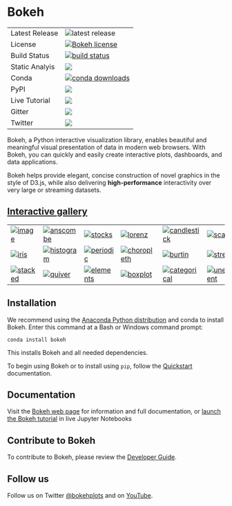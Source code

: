 Bokeh
=====

<table>
<tr>
  <td>Latest Release</td>
  <td><img src="https://badge.fury.io/gh/bokeh%2Fbokeh.svg" alt="latest release" /></td>
</tr>
<tr>
  <td>License</td>
  <td>
    <a href="https://github.com/bokeh/bokeh/blob/master/LICENSE.txt">
    <img src="https://img.shields.io/github/license/bokeh/bokeh.svg" alt="Bokeh license" />
    </a>
  </td>
</tr>
<tr>
  <td>Build Status</td>
  <td>
    <a href="https://travis-ci.org/bokeh/bokeh">
    <img src="https://travis-ci.org/bokeh/bokeh.svg?branch=master" alt="build status" />
    </a>
  </td>
</tr>
<tr>
  <td>Static Analyis</td>
  <td>
    <a href="https://bettercodehub.com/edge/badge/bokeh/bokeh?branch=master">
    <img src='https://bettercodehub.com/edge/badge/bokeh/bokeh?branch=master'>
    </a>
  </td>
</tr>
<tr>
  <td>Conda</td>
  <td>
    <a href="https://bokeh.pydata.org/en/latest/docs/installation.html">
    <img src="http://pubbadges.s3-website-us-east-1.amazonaws.com/pkgs-downloads-bokeh.png" alt="conda downloads" />
    </a>
  </td>
</tr>
<tr>
  <td>PyPI</td>
  <td>
    <img src="https://bokeh.pydata.org/pip-bokeh-badge.png" />
  </td>
</tr>
<tr>
  <td>Live Tutorial</td>
  <td>
    <a href="https://mybinder.org/v2/gh/bokeh/bokeh-notebooks/master?filepath=tutorial%2F00%20-%20Introduction%20and%20Setup.ipynb">
    <img src="https://mybinder.org/badge.svg" />
    </a>
  </td>
</tr>
<tr>
  <td>Gitter</td>
  <td>
    <a href="https://gitter.im/bokeh/bokeh?utm_source=badge&utm_medium=badge&utm_campaign=pr-badge">
    <img src="https://badges.gitter.im/bokeh/bokeh.svg" />
    </a>
  </td>
</tr>
<tr>
  <td>Twitter</td>
  <td>
    <a href="https://twitter.com/BokehPlots">
    <img src="https://img.shields.io/twitter/follow/bokehplots.svg?style=social&label=Follow" />
    </a>
  </td>
</tr>
</table>

Bokeh, a Python interactive visualization library, enables beautiful and
meaningful visual presentation of data in modern web browsers. With Bokeh,
you can quickly and easily create interactive plots, dashboards, and data
applications.

Bokeh helps provide elegant, concise construction of novel graphics in the
style of D3.js, while also delivering **high-performance** interactivity over
very large or streaming datasets.

[Interactive gallery](https://bokeh.pydata.org/en/latest/docs/gallery.html)
---------------------------------------------------------------------------

<p>
<table cellspacing="20">
<tr>

  <td>
  <a href="https://bokeh.pydata.org/en/latest/docs/gallery/image.html">
  <img alt="image" src="https://bokeh.pydata.org/en/latest/_images/image_t.png" />
  </a>
  </td>

  <td>
  <a href="https://bokeh.pydata.org/en/latest/docs/gallery/anscombe.html">
  <img alt="anscombe" src="https://bokeh.pydata.org/en/latest/_images/anscombe_t.png" />
  </a>
  </td>

  <td>
  <a href="https://bokeh.pydata.org/en/latest/docs/gallery/stocks.html">
  <img alt="stocks" src="https://bokeh.pydata.org/en/latest/_images/stocks_t.png" />
  </a>
  </td>

  <td>
  <a href="https://bokeh.pydata.org/en/latest/docs/gallery/lorenz.html">
  <img alt="lorenz" src="https://bokeh.pydata.org/en/latest/_images/lorenz_t.png" />
  </a>
  </td>

  <td>
  <a href="https://bokeh.pydata.org/en/latest/docs/gallery/candlestick.html">
  <img alt="candlestick" src="https://bokeh.pydata.org/en/latest/_images/candlestick_t.png" />
  </a>
  </td>

  <td>
  <a href="https://bokeh.pydata.org/en/latest/docs/gallery/color_scatter.html">
  <img alt="scatter" src="https://bokeh.pydata.org/en/latest/_images/scatter_t.png" />
  </a>
  </td>

  <td>
  <a href="https://bokeh.pydata.org/en/latest/docs/gallery/iris_splom.html">
  <img alt="splom" src="https://bokeh.pydata.org/en/latest/_images/splom_t.png" />
  </a>
  </td>

</tr>
<tr>

  <td>
  <a href="https://bokeh.pydata.org/en/latest/docs/gallery/iris.html">
  <img alt="iris" src="https://bokeh.pydata.org/en/latest/_images/iris_t.png" />
  </a>
  </td>

  <td>
  <a href="https://bokeh.pydata.org/en/latest/docs/gallery/histogram.html">
  <img alt="histogram" src="https://bokeh.pydata.org/en/latest/_images/histogram_t.png" />
  </a>
  </td>

  <td>
  <a href="https://bokeh.pydata.org/en/latest/docs/gallery/periodic.html">
  <img alt="periodic" src="https://bokeh.pydata.org/en/latest/_images/periodic_t.png" />
  </a>
  </td>

  <td>
  <a href="https://bokeh.pydata.org/en/latest/docs/gallery/texas.html">
  <img alt="choropleth" src="https://bokeh.pydata.org/en/latest/_images/choropleth_t.png" />
  </a>
  </td>

  <td>
  <a href="https://bokeh.pydata.org/en/latest/docs/gallery/burtin.html">
  <img alt="burtin" src="https://bokeh.pydata.org/en/latest/_images/burtin_t.png" />
  </a>
  </td>

  <td>
  <a href="https://bokeh.pydata.org/en/latest/docs/gallery/streamline.html">
  <img alt="streamline" src="https://bokeh.pydata.org/en/latest/_images/streamline_t.png" />
  </a>
  </td>

  <td>
  <a href="https://bokeh.pydata.org/en/latest/docs/gallery/image_rgba.html">
  <img alt="image_rgba" src="https://bokeh.pydata.org/en/latest/_images/image_rgba_t.png" />
  </a>
  </td>

</tr>
<tr>

  <td>
  <a href="https://bokeh.pydata.org/en/latest/docs/gallery/brewer.html">
  <img alt="stacked" src="https://bokeh.pydata.org/en/latest/_images/stacked_t.png" />
  </a>
  </td>

  <td>
  <a href="https://bokeh.pydata.org/en/latest/docs/gallery/quiver.html">
  <img alt="quiver" src="https://bokeh.pydata.org/en/latest/_images/quiver_t.png" />
  </a>
  </td>

  <td>
  <a href="https://bokeh.pydata.org/en/latest/docs/gallery/elements.html">
  <img alt="elements" src="https://bokeh.pydata.org/en/latest/_images/elements_t.png" />
  </a>
  </td>

  <td>
  <a href="https://bokeh.pydata.org/en/latest/docs/gallery/boxplot.html">
  <img alt="boxplot" src="https://bokeh.pydata.org/en/latest/_images/boxplot_t.png" />
  </a>
  </td>

  <td>
  <a href="https://bokeh.pydata.org/en/latest/docs/gallery/categorical.html">
  <img alt="categorical" src="https://bokeh.pydata.org/en/latest/_images/categorical_t.png" />
  </a>
  </td>

  <td>
  <a href="https://bokeh.pydata.org/en/latest/docs/gallery/unemployment.html">
  <img alt="unemployment" src="https://bokeh.pydata.org/en/latest/_images/unemployment_t.png" />
  </a>
  </td>

  <td>
  <a href="https://bokeh.pydata.org/en/latest/docs/gallery/les_mis.html">
  <img alt="les_mis" src="https://bokeh.pydata.org/en/latest/_images/les_mis_t.png" />
  </a>
  </td>

</tr>
</table>
</p>

Installation
------------
We recommend using the [Anaconda Python distribution](https://www.anaconda.com/what-is-anaconda/) and conda to install Bokeh. Enter this command at a Bash or Windows command prompt:

```
conda install bokeh
```

This installs Bokeh and all needed dependencies.

To begin using Bokeh or to install using `pip`, follow the [Quickstart](https://bokeh.pydata.org/en/latest/docs/user_guide/quickstart.html) documentation.

Documentation
-------------
Visit the [Bokeh web page](https://bokeh.pydata.org/en/latest) for information and full documentation, or [launch the Bokeh tutorial](https://mybinder.org/v2/gh/bokeh/bokeh-notebooks/master?filepath=tutorial%2F00%20-%20Introduction%20and%20Setup.ipynb) in live Jupyter Notebooks

Contribute to Bokeh
-------------------
To contribute to Bokeh, please review the [Developer Guide](https://bokeh.pydata.org/en/latest/docs/dev_guide.html).

Follow us
---------
Follow us on Twitter [@bokehplots](https://twitter.com/BokehPlots) and on [YouTube](https://www.youtube.com/channel/UCK0rSk29mmg4UT4bIOvPYhw).

